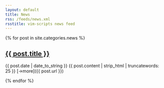```yaml
---
layout: default
title: News
rss: /feeds/news.xml
rsstitle: vim-scripts news feed
---
```


{% for post in site.categories.news %}
  <div class="post">
    <h2 class="title"><a href="{{ post.url }}">{{ post.title }}</a></h2>
    <p class="content">
    <span class="date">{{ post.date | date_to_string }}</span>
    {{ post.content | strip_html | truncatewords: 25 }} 
    <span markdown="1">[→more]({{ post.url }})</span>
    </p>
  </div>
{% endfor %}

